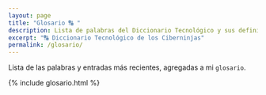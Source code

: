 ```yaml
---
layout: page
title: "Glosario 🔠 "
description: Lista de palabras del Diccionario Tecnológico y sus definiciones
excerpt: "🔠 Diccionario Tecnológico de los Ciberninjas"
permalink: /glosario/
---
```


Lista de las palabras y entradas más recientes, agregadas a mi `glosario`.

{% include glosario.html %}